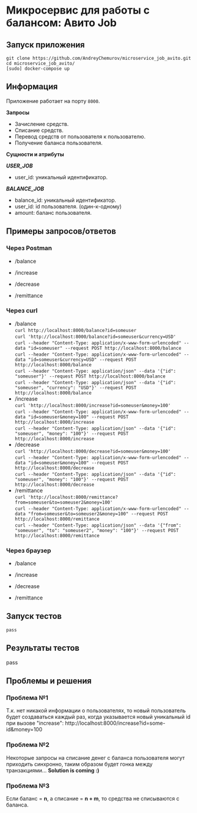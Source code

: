 # Микросервис для работы с балансом: Авито Job

## Запуск приложения
```
git clone https://github.com/AndreyChemurov/microservice_job_avito.git
cd microservice_job_avito/
[sudo] docker-compose up
```

## Информация
Приложение работает на порту ```8000```.

**Запросы** </br>

- Зачисление средств.
- Списание средств.
- Перевод средств от пользователя к пользователю.
- Получение баланса пользователя.

**Сущности и атрибуты** </br>

***USER_JOB*** </br>
- user_id: уникальный идентификатор.

***BALANCE_JOB*** </br>
- balance_id: уникальный идентификатор.
- user_id: id пользователя. (один-к-одному)
- amount: баланс пользователя.

## Примеры запросов/ответов

### Через Postman
- /balance </br>

- /increase </br>

- /decrease </br>

- /remittance </br>

### Через curl
- /balance </br>
```curl http://localhost:8000/balance?id=someuser``` </br>
```curl 'http://localhost:8000/balance?id=someuser&currency=USD'``` </br>
```curl --header "Content-Type: application/x-www-form-urlencoded" --data "id=someuser" --request POST http://localhost:8000/balance``` </br>
```curl --header "Content-Type: application/x-www-form-urlencoded" --data "id=someuser&currency=USD" --request POST http://localhost:8000/balance``` </br>
```curl --header "Content-Type: application/json" --data '{"id": "someuser"}' --request POST http://localhost:8000/balance``` </br>
```curl --header "Content-Type: application/json" --data '{"id": "someuser", "currency": "USD"}' --request POST http://localhost:8000/balance``` </br>
- /increase </br>
```curl 'http://localhost:8000/increase?id=someuser&money=100'``` </br>
```curl --header "Content-Type: application/x-www-form-urlencoded" --data "id=someuser&money=100" --request POST http://localhost:8000/increase``` </br>
```curl --header "Content-Type: application/json" --data '{"id": "someuser", "money": "100"}' --request POST http://localhost:8000/increase``` </br>
- /decrease </br>
```curl 'http://localhost:8000/decrease?id=someuser&money=100'``` </br>
```curl --header "Content-Type: application/x-www-form-urlencoded" --data "id=someuser&money=100" --request POST http://localhost:8000/decrease``` </br>
```curl --header "Content-Type: application/json" --data '{"id": "someuser", "money": "100"}' --request POST http://localhost:8000/decrease``` </br>
- /remittance </br>
```curl 'http://localhost:8000/remittance?from=someuser&to=someuser2&money=100'``` </br>
```curl --header "Content-Type: application/x-www-form-urlencoded" --data "from=someuser&to=someuser2&money=100" --request POST http://localhost:8000/remittance``` </br>
```curl --header "Content-Type: application/json" --data '{"from": "someuser", "to": "someuser2", "money": "100"}' --request POST http://localhost:8000/remittance``` </br>
### Через браузер
- /balance

- /increase

- /decrease

- /remittance

## Запуск тестов
```
pass
```

## Результаты тестов
pass

## Проблемы и решения
### Проблема №1
Т.к. нет никакой информации о пользователях, то новый пользователь будет создаваться каждый раз, когда указывается новый уникальный id при вызове "increase": http://localhost:8000/increase?id=some-id&money=100 </br>

### Проблема №2
Некоторые запросы на списание денег с баланса пользователя могут приходить синхронно, таким образом будет гонка между транзакциями... **Solution is coming :)**

### Проблема №3
Если баланс = **n**, а списание = **n + m**, то средства не списываются с баланса.
